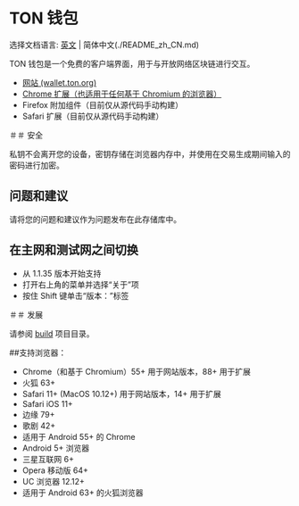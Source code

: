 # TON 钱包

选择文档语言: [英文](./README.md) | 简体中文(./README_zh_CN.md)   

TON 钱包是一个免费的客户端界面，用于与开放网络区块链进行交互。

- [网站 (wallet.ton.org)](https://wallet.ton.org)
- [Chrome 扩展（也适用于任何基于 Chromium 的浏览器）](https://chrome.google.com/webstore/detail/ton-wallet/nphplpgoakhhjchkkhmiggakijnkhfnd)
- Firefox 附加组件（目前仅从源代码手动构建）
- Safari 扩展（目前仅从源代码手动构建）

＃＃ 安全

私钥不会离开您的设备，密钥存储在浏览器内存中，并使用在交易生成期间输入的密码进行加密。

## 问题和建议

请将您的问题和建议作为问题发布在此存储库中。

## 在主网和测试网之间切换

- 从 1.1.35 版本开始支持
- 打开右上角的菜单并选择“关于”项
- 按住 Shift 键单击“版本：”标签

＃＃ 发展

请参阅 [build](build) 项目目录。

##支持浏览器：

- Chrome（和基于 Chromium）55+ 用于网站版本，88+ 用于扩展
- 火狐 63+
- Safari 11+ (MacOS 10.12+) 用于网站版本，14+ 用于扩展
- Safari iOS 11+
- 边缘 79+
- 歌剧 42+
- 适用于 Android 55+ 的 Chrome
- Android 5+ 浏览器
- 三星互联网 6+
- Opera 移动版 64+
- UC 浏览器 12.12+
- 适用于 Android 63+ 的火狐浏览器
